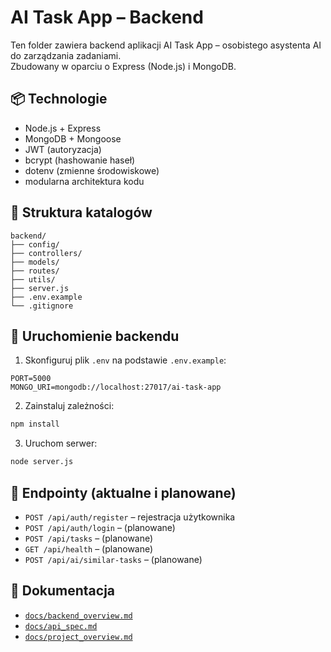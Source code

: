# AI Task App – Backend

Ten folder zawiera backend aplikacji AI Task App – osobistego asystenta AI do zarządzania zadaniami.  
Zbudowany w oparciu o Express (Node.js) i MongoDB.

## 📦 Technologie

- Node.js + Express
- MongoDB + Mongoose
- JWT (autoryzacja)
- bcrypt (hashowanie haseł)
- dotenv (zmienne środowiskowe)
- modularna architektura kodu

## 📁 Struktura katalogów

```
backend/
├── config/
├── controllers/
├── models/
├── routes/
├── utils/
├── server.js
├── .env.example
└── .gitignore
```

## 🚀 Uruchomienie backendu

1. Skonfiguruj plik `.env` na podstawie `.env.example`:

```
PORT=5000
MONGO_URI=mongodb://localhost:27017/ai-task-app
```

2. Zainstaluj zależności:

```bash
npm install
```

3. Uruchom serwer:

```bash
node server.js
```

## 🔐 Endpointy (aktualne i planowane)

- `POST /api/auth/register` – rejestracja użytkownika
- `POST /api/auth/login` – (planowane)
- `POST /api/tasks` – (planowane)
- `GET /api/health` – (planowane)
- `POST /api/ai/similar-tasks` – (planowane)

## 📄 Dokumentacja

- [`docs/backend_overview.md`](../docs/backend_overview.md)
- [`docs/api_spec.md`](../docs/api_spec.md)
- [`docs/project_overview.md`](../docs/project_overview.md)

